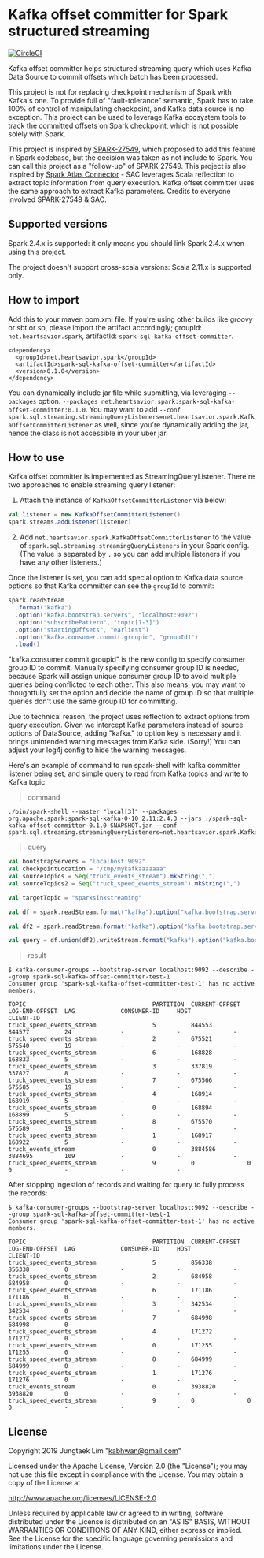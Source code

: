 # Kafka offset committer for Spark structured streaming

[![CircleCI](https://circleci.com/gh/HeartSaVioR/spark-sql-kafka-offset-committer/tree/master.svg?style=svg)](https://circleci.com/gh/HeartSaVioR/spark-sql-kafka-offset-committer/tree/master)

Kafka offset committer helps structured streaming query which uses Kafka Data Source to commit offsets which batch has been processed.

This project is not for replacing checkpoint mechanism of Spark with Kafka's one. To provide full of "fault-tolerance" semantic, Spark has to take 100% of control of manipulating checkpoint, and Kafka data source is no exception. This project can be used to leverage Kafka ecosystem tools to track the committed offsets on Spark checkpoint, which is not possible solely with Spark.

This project is inspired by [SPARK-27549](https://issues.apache.org/jira/browse/SPARK-27549), which proposed to add this feature in Spark codebase, but the decision was taken as not include to Spark. You can call this project as a "follow-up" of SPARK-27549. This project is also inspired by [Spark Atlas Connector](https://github.com/hortonworks-spark/spark-atlas-connector) - SAC leverages Scala reflection to extract topic information from query execution. Kafka offset committer uses the same approach to extract Kafka parameters. Credits to everyone involved SPARK-27549 & SAC.

## Supported versions

Spark 2.4.x is supported: it only means you should link Spark 2.4.x when using this project.

The project doesn't support cross-scala versions: Scala 2.11.x is supported only.

## How to import

Add this to your maven pom.xml file. If you're using other builds like groovy or sbt or so, please import the artifact accordingly; groupId: `net.heartsavior.spark`, artifactId: `spark-sql-kafka-offset-committer`.

```
<dependency>
  <groupId>net.heartsavior.spark</groupId>
  <artifactId>spark-sql-kafka-offset-committer</artifactId>
  <version>0.1.0</version>
</dependency>
```

You can dynamically include jar file while submitting, via leveraging `--packages` option. `--packages net.heartsavior.spark:spark-sql-kafka-offset-committer:0.1.0`. You may want to add `--conf spark.sql.streaming.streamingQueryListeners=net.heartsavior.spark.KafkaOffsetCommitterListener` as well, since you're dynamically adding the jar, hence the class is not accessible in your uber jar.

## How to use

Kafka offset committer is implemented as StreamingQueryListener. There're two approaches to enable streaming query listener:

1. Attach the instance of `KafkaOffsetCommitterListener` via below:

```scala
val listener = new KafkaOffsetCommitterListener()
spark.streams.addListener(listener)
```

2. Add `net.heartsavior.spark.KafkaOffsetCommitterListener` to the value of `spark.sql.streaming.streamingQueryListeners` in your Spark config.
(The value is separated by `,` so you can add multiple listeners if you have any other listeners.) 

Once the listener is set, you can add special option to Kafka data source options so that Kafka committer can see the `groupId` to commit:

```scala
spark.readStream
  .format("kafka")
  .option("kafka.bootstrap.servers", "localhost:9092")
  .option("subscribePattern", "topic[1-3]")
  .option("startingOffsets", "earliest")
  .option("kafka.consumer.commit.groupid", "groupId1")
  .load()
``` 

"kafka.consumer.commit.groupid" is the new config to specify consumer group ID to commit. Manually specifying consumer group ID is needed, because Spark will
assign unique consumer group ID to avoid multiple queries being conflicted to each other. This also means, you may want to thoughtfully set the option and
 decide the name of group ID so that multiple queries don't use the same group ID for committing.

Due to technical reason, the project uses reflection to extract options from query execution. Given we intercept Kafka parameters instead of source options
 of DataSource, adding "kafka." to option key is necessary and it brings unintended warning messages from Kafka side. (Sorry!) You can adjust your log4j config
to hide the warning messages.

Here's an example of command to run spark-shell with kafka committer listener being set, and simple query to read from Kafka topics and write to Kafka topic.

> command

```
./bin/spark-shell --master "local[3]" --packages org.apache.spark:spark-sql-kafka-0-10_2.11:2.4.3 --jars ./spark-sql-kafka-offset-committer-0.1.0-SNAPSHOT.jar --conf spark.sql.streaming.streamingQueryListeners=net.heartsavior.spark.KafkaOffsetCommitterListener
```

> query

```scala
val bootstrapServers = "localhost:9092"
val checkpointLocation = "/tmp/mykafkaaaaaaa"
val sourceTopics = Seq("truck_events_stream").mkString(",")
val sourceTopics2 = Seq("truck_speed_events_stream").mkString(",")

val targetTopic = "sparksinkstreaming"

val df = spark.readStream.format("kafka").option("kafka.bootstrap.servers", bootstrapServers).option("subscribe", sourceTopics).option("startingOffsets", "earliest").option("kafka.consumer.commit.groupid", "spark-sql-kafka-offset-committer-test-1").load()

val df2 = spark.readStream.format("kafka").option("kafka.bootstrap.servers", bootstrapServers).option("subscribe", sourceTopics2).option("startingOffsets", "earliest").option("kafka.consumer.commit.groupid", "spark-sql-kafka-offset-committer-test-1").load()

val query = df.union(df2).writeStream.format("kafka").option("kafka.bootstrap.servers", bootstrapServers).option("checkpointLocation", checkpointLocation).option("topic", targetTopic).option("kafka.atlas.cluster.name", "sink").start()
```

> result

```
$ kafka-consumer-groups --bootstrap-server localhost:9092 --describe --group spark-sql-kafka-offset-committer-test-1
Consumer group 'spark-sql-kafka-offset-committer-test-1' has no active members.

TOPIC                                    PARTITION  CURRENT-OFFSET  LOG-END-OFFSET  LAG             CONSUMER-ID     HOST            CLIENT-ID
truck_speed_events_stream                5          844553          844577          24              -               -               -
truck_speed_events_stream                2          675521          675540          19              -               -               -
truck_speed_events_stream                6          168828          168833          5               -               -               -
truck_speed_events_stream                3          337819          337827          8               -               -               -
truck_speed_events_stream                7          675566          675585          19              -               -               -
truck_speed_events_stream                4          168914          168919          5               -               -               -
truck_speed_events_stream                0          168894          168899          5               -               -               -
truck_speed_events_stream                8          675570          675589          19              -               -               -
truck_speed_events_stream                1          168917          168922          5               -               -               -
truck_events_stream                      0          3884586         3884695         109             -               -               -
truck_speed_events_stream                9          0               0               0               -               -               -
```

After stopping ingestion of records and waiting for query to fully process the records:

```
$ kafka-consumer-groups --bootstrap-server localhost:9092 --describe --group spark-sql-kafka-offset-committer-test-1
Consumer group 'spark-sql-kafka-offset-committer-test-1' has no active members.

TOPIC                                    PARTITION  CURRENT-OFFSET  LOG-END-OFFSET  LAG             CONSUMER-ID     HOST            CLIENT-ID
truck_speed_events_stream                5          856338          856338          0               -               -               -
truck_speed_events_stream                2          684958          684958          0               -               -               -
truck_speed_events_stream                6          171186          171186          0               -               -               -
truck_speed_events_stream                3          342534          342534          0               -               -               -
truck_speed_events_stream                7          684998          684998          0               -               -               -
truck_speed_events_stream                4          171272          171272          0               -               -               -
truck_speed_events_stream                0          171255          171255          0               -               -               -
truck_speed_events_stream                8          684999          684999          0               -               -               -
truck_speed_events_stream                1          171276          171276          0               -               -               -
truck_events_stream                      0          3938820         3938820         0               -               -               -
truck_speed_events_stream                9          0               0               0               -               -               -
```


## License

Copyright 2019 Jungtaek Lim "<kabhwan@gmail.com>"

Licensed under the Apache License, Version 2.0 (the "License");
you may not use this file except in compliance with the License.
You may obtain a copy of the License at

http://www.apache.org/licenses/LICENSE-2.0

Unless required by applicable law or agreed to in writing, software
distributed under the License is distributed on an "AS IS" BASIS,
WITHOUT WARRANTIES OR CONDITIONS OF ANY KIND, either express or implied.
See the License for the specific language governing permissions and
limitations under the License. 
